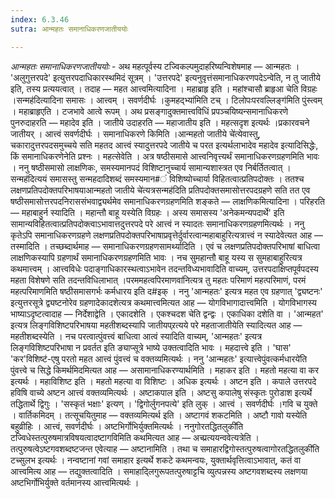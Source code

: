 ```yaml
---
index: 6.3.46
sutra: आन्महतः समानाधिकरणजातीययोः

---
```

_आन्महतः समानाधिकरणजातीययोः_ - अथ महत्पूर्वस्य टज्विकल्पमुदाहरिष्यन्विशेषमाह — आन्महतः । 'अलुगुत्तरपदे' इत्युत्तरपदाधिकारस्थमिदं सूत्रम् । 'उत्तरपदे' इत्यनुवृत्तंसमानाधिकरणपदेऽन्वेति, न तु जातीये इति, तस्य प्रत्ययत्वात् । तदाह — महत आत्त्वमित्यादिना । महाब्राहृ इति । महांश्चासौ ब्राहृआ चेति विग्रहः ।सन्मह॑दित्यादिना समासः । आत्त्वम् । सवर्णदीर्घः ।कुमहद्भ्या॑मिति टच् । टिलोपःपरवल्लिङ्ग॑मिति पुंस्त्वम् । महाब्राहृएति । टजभावे आत्वे रूपम् । अथ प्रसङ्गादुक्तमात्त्वविधिं प्रपञ्चयिष्यन्समानाधिकरणे पुनरुदाहरति — महादेव इति । जातीये उदाहरति — महाजातीय इति । महत्सदृश इत्यर्थः ।प्रकारवचने जातीयर् । आत्त्वं सवर्णदीर्घः । समानाधिकरणे किमिति ।आन्महतो जातीये चे॑त्येवास्तु, चकारादुत्तरपदसमुच्चये सति महतद आत्त्वं स्यादुत्तरपदे जातीये च परत इत्यर्थलाभादेव महादेव इत्यादिसिद्धेः, किं समानाधिकरणेनेति प्रश्नः । महत्सेवेति । अत्र षष्ठीसमासे आत्त्वनिवृत्त्यर्थं समानाधिकरणग्रहणमिति भावः । ननु षष्ठीसमासो लाक्षणिकः, समस्यमानपदं विशिष्टानुच्चार्य सामान्यशास्त्रत एव निर्बर्तितत्वात् ।सन्मह॑दित्ययं समासस्तु सन्महदादिशब्दं समस्यमान#ं विशिष्योच्चार्या विहितत्वात्प्रतिपदोक्तः । ततश्च लक्षणप्रतिपदोक्तपरिभाषयाआन्महतो जातीये चे॑त्यत्रसन्मह॑दिति प्रतिपदोक्तसमासोत्तरपदग्रहणे सति तत एव षष्ठीसमासोत्तरपदनिराससंभवाद्व्यर्थमेव समानाधिकरणग्रहणमिति शङ्कते — लाक्षणिकमित्यादिना । परिहरति — महाबाहुर्न स्यादिति । महान्तौ बाहू यस्येति विग्रहः । अस्य समासस्य 'अनेकमन्यपदार्थे' इति सामान्यविहितत्वात्प्रतिपदोक्त्वाऽभावात्तदुत्तरपदे परे आत्त्वं न स्यादतः समानाधिकरणग्रहणमित्यर्थः । ननु कृतेऽपि समानाधिकरणग्रहणे लक्षणप्रतिपदोक्तपरिभाषाप्रवृत्तेर्दुर्वारत्वान्महाबाहुरित्यत्रात्त्वं न स्यादेवेत्यत आह — तस्मादिति । तच्छब्दार्थमाह — समानाधिकरणग्रहणसामर्थ्यादिति । एवं च लक्षणप्रतिपदोक्तपरिभाषां बाधित्वा लाक्षणिकस्यापि ग्रहणार्थं समानाधिकरणग्रहणमिति भावः । नच सुमहान्तौ बाहू यस्य स सुमहाबाहुरित्यत्र कथमात्त्वम्  । आत्त्वविधेः पदाङ्गाधिकारस्थत्वाऽभावेन तदन्तविध्यभावादिति वाच्यम्, उत्तरपदाक्षिप्तपूर्वपदस्य महता विशेषणे सति तदन्तविधिलाभात् ।परममहत्वपिरमाणवा॑नित्यत्र तु महतः परिमाणं महत्परिमाणं, परमं महत्परिमाणमिति षष्ठीसमासगर्भः कर्मधारय इति द#इक् । ननु 'आन्महतः' इत्यत्र महत एव ग्रहणात् 'द्व्यष्टनः' इत्युत्तरसूत्रे द्व्यष्टनोरेव ग्रहणादेकादशेत्यत्र कथमात्त्वमित्यत आह — योगविभागादात्त्वमिति । योगविभागस्य भाष्याऽदृष्टत्वादाह — निर्देशाद्वेति । एकादशेति । एकश्चदश चेति द्वन्द्वः । एकाधिका दशेति वा । 'आन्महत' इत्यत्र लिङ्गविशिष्टपरिभाषया महतीशब्दस्यापि जातीयप्र्रत्यये परे महताजातीयेति स्यादित्यत आह — महतीशब्दस्येति । नच परत्वात्पुंवत्त्वं बाधित्वा आत्वं स्यादिति वाच्यम्, 'आन्महतः' इत्यत्र लिङ्गविशिष्टपरिभाषा न प्रवर्तत इति ङ्याप्सूत्रे भाष्ये उक्तत्वादिति भावः । महदात्त्वे इति । 'घास' 'कर'विशिष्ट॑-एषु परतो महत आत्त्वं पुंवत्त्वं च वक्तव्यमित्यर्थः । ननु 'आन्महतः' इत्यात्त्वेपुंवत्कर्मधारये॑ति पुंवत्त्वे च सिद्धे किमर्थमिदमित्यत आह — असामानाधिकरण्यार्थमिति । महाकर इति । महतो महत्या वा कर इत्यर्थः । महाविशिष्ट इति । महतो महत्या वा विशिष्टः । अधिक इत्यर्थः । अष्टन इति । कपाले उत्तरपदे हविषि वाच्ये अष्टन आत्त्वं वक्तव्यमित्यर्थः । अष्टाकपाल इति । अष्टसु कपालेषु संस्कृतः पुरोडाश इत्यर्थे तद्धितार्थे द्विगुः । 'सस्कृतं भक्षाः' इत्यण् । 'द्विगोर्लुगनपत्ये' इति लुक् । आत्त्वं । सवर्णदीर्घः ।गवि च युक्ते । वार्तिकमिदम् । तत्सूचयितुमाह — वक्तव्यमित्यर्थ इति । अष्टागवं शकटमिति । अष्टौ गावो यस्येति बहुव्रीहिः । आत्त्वं, सवर्णदीर्घः । अष्टभिर्गोभिर्युक्तमित्यर्थः । ननुगोरतद्धितलुकी॑ति टज्विधेस्तत्पुरुषमात्रविषयत्वादष्टागविमिति कथमित्यत आह — अच्प्रत्ययन्ववेत्यत्रेति । तत्पुरुषत्वेऽष्टगवशब्दष्टजन्त एवेत्याह — अष्टानामिति । तथा च समाहारद्विगोस्तत्पुरुषत्वागोरतद्धितलुकी॑ति टच्सुलभ इत्यर्थः । नन्वष्टानां गवां समाहार इत्यर्थे शकटे कथमन्वयः, युक्तार्थवृत्तित्वाऽभावात्, कतं वा आत्त्वमित्य आह — तद्युक्तत्वादिति । समाहाद्लिगुरूपतत्पुरुषाट्टचि व्युत्पन्नस्य अष्टगवशब्दस्य लक्षणया अष्टभिर्गोभिर्युक्ते वर्तमानस्य आत्त्वमित्यर्थः ।